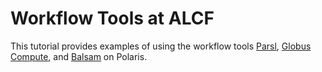 Workflow Tools at ALCF
===============================================

This tutorial provides examples of using the workflow tools [Parsl](https://parsl.readthedocs.io/en/stable/), [Globus Compute](https://www.globus.org/compute), and [Balsam](https://balsam.readthedocs.io/en/latest/) on Polaris.